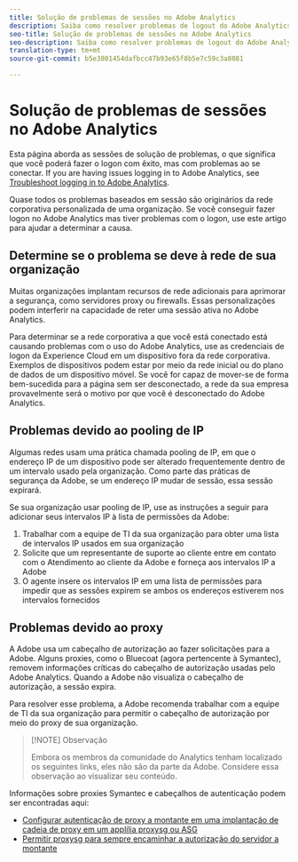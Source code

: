 ```yaml
---
title: Solução de problemas de sessões no Adobe Analytics
description: Saiba como resolver problemas de logout do Adobe Analytics.
seo-title: Solução de problemas de sessões no Adobe Analytics
seo-description: Saiba como resolver problemas de logout do Adobe Analytics.
translation-type: tm+mt
source-git-commit: b5e3801454dafbcc47b93e65f8b5e7c59c3a8081

---
```



# Solução de problemas de sessões no Adobe Analytics

Esta página aborda as sessões de solução de problemas, o que significa que você poderá fazer o logon com êxito, mas com problemas ao se conectar. If you are having issues logging in to Adobe Analytics, see [Troubleshoot logging in to Adobe Analytics](troubleshoot-login.md).

Quase todos os problemas baseados em sessão são originários da rede corporativa personalizada de uma organização. Se você conseguir fazer logon no Adobe Analytics mas tiver problemas com o logon, use este artigo para ajudar a determinar a causa.

## Determine se o problema se deve à rede de sua organização

Muitas organizações implantam recursos de rede adicionais para aprimorar a segurança, como servidores proxy ou firewalls. Essas personalizações podem interferir na capacidade de reter uma sessão ativa no Adobe Analytics.

Para determinar se a rede corporativa a que você está conectado está causando problemas com o uso do Adobe Analytics, use as credenciais de logon da Experience Cloud em um dispositivo fora da rede corporativa. Exemplos de dispositivos podem estar por meio da rede inicial ou do plano de dados de um dispositivo móvel. Se você for capaz de mover-se de forma bem-sucedida para a página sem ser desconectado, a rede da sua empresa provavelmente será o motivo por que você é desconectado do Adobe Analytics.

## Problemas devido ao pooling de IP

Algumas redes usam uma prática chamada pooling de IP, em que o endereço IP de um dispositivo pode ser alterado frequentemente dentro de um intervalo usado pela organização. Como parte das práticas de segurança da Adobe, se um endereço IP mudar de sessão, essa sessão expirará.

Se sua organização usar pooling de IP, use as instruções a seguir para adicionar seus intervalos IP à lista de permissões da Adobe:

1. Trabalhar com a equipe de TI da sua organização para obter uma lista de intervalos IP usados em sua organização
2. Solicite que um representante de suporte ao cliente entre em contato com o Atendimento ao cliente da Adobe e forneça aos intervalos IP a Adobe
3. O agente insere os intervalos IP em uma lista de permissões para impedir que as sessões expirem se ambos os endereços estiverem nos intervalos fornecidos

## Problemas devido ao proxy

A Adobe usa um cabeçalho de autorização ao fazer solicitações para a Adobe. Alguns proxies, como o Bluecoat (agora pertencente à Symantec), removem informações críticas do cabeçalho de autorização usadas pelo Adobe Analytics. Quando a Adobe não visualiza o cabeçalho de autorização, a sessão expira.

Para resolver esse problema, a Adobe recomenda trabalhar com a equipe de TI da sua organização para permitir o cabeçalho de autorização por meio do proxy de sua organização.

> [!NOTE] Observação
>
> Embora os membros da comunidade do Analytics tenham localizado os seguintes links, eles não são da parte da Adobe. Considere essa observação ao visualizar seu conteúdo.

Informações sobre proxies Symantec e cabeçalhos de autenticação podem ser encontradas aqui:

* [Configurar autenticação de proxy a montante em uma implantação de cadeia de proxy em um applília proxysg ou ASG](https://support.symantec.com/en_US/article.TECH246122.html)
* [Permitir proxysg para sempre encaminhar a autorização do servidor a montante](https://support.symantec.com/en_US/article.TECH244708.html)
